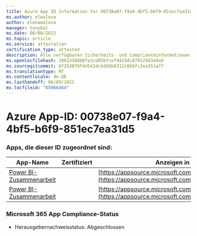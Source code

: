 ```yaml
---
title: Azure App ID Information for 00738e07-f9a4-4bf5-b6f9-851ec7ea31d5
ms.author: elmalova
author: elenamalova
manager: tonybal
ms.date: 06/08/2022
ms.topic: article
ms.service: attestation
certification_type: attested
description: Alle verfügbaren Sicherheits- und Complianceinformationen für 00738e07-f9a4-4bf5-b6f9-851ec7ea31d5.
ms.openlocfilehash: 2961338d80fe3cd85bfcef4415dc879129d3a9a9
ms.sourcegitcommit: 6f2b3870f4d541dcbd5bb8312c05bfc2ea351a77
ms.translationtype: MT
ms.contentlocale: de-DE
ms.lasthandoff: 06/09/2022
ms.locfileid: "65966464"
---
```

# <a name="azure-app-id-00738e07-f9a4-4bf5-b6f9-851ec7ea31d5"></a>Azure App-ID: 00738e07-f9a4-4bf5-b6f9-851ec7ea31d5


### <a name="apps-associated-with-this-id"></a>Apps, die dieser ID zugeordnet sind:
| **App-Name** | **Zertifiziert** | **Anzeigen in AppSource** |
|--------------|---------------|-----------------------|
| [Power BI-Zusammenarbeit](../forward/WA104380739.md) |  | [https://appsource.microsoft.com/product/office/WA104380739](https://appsource.microsoft.com/product/office/WA104380739) |
| [Power BI-Zusammenarbeit](../forward/WA104381384.md) |  | [https://appsource.microsoft.com/product/office/WA104381384](https://appsource.microsoft.com/product/office/WA104381384) |

### <a name="microsoft-365-app-compliance-status"></a>Microsoft 365 App Compliance-Status
- Herausgebernachweisstatus: Abgeschlossen
